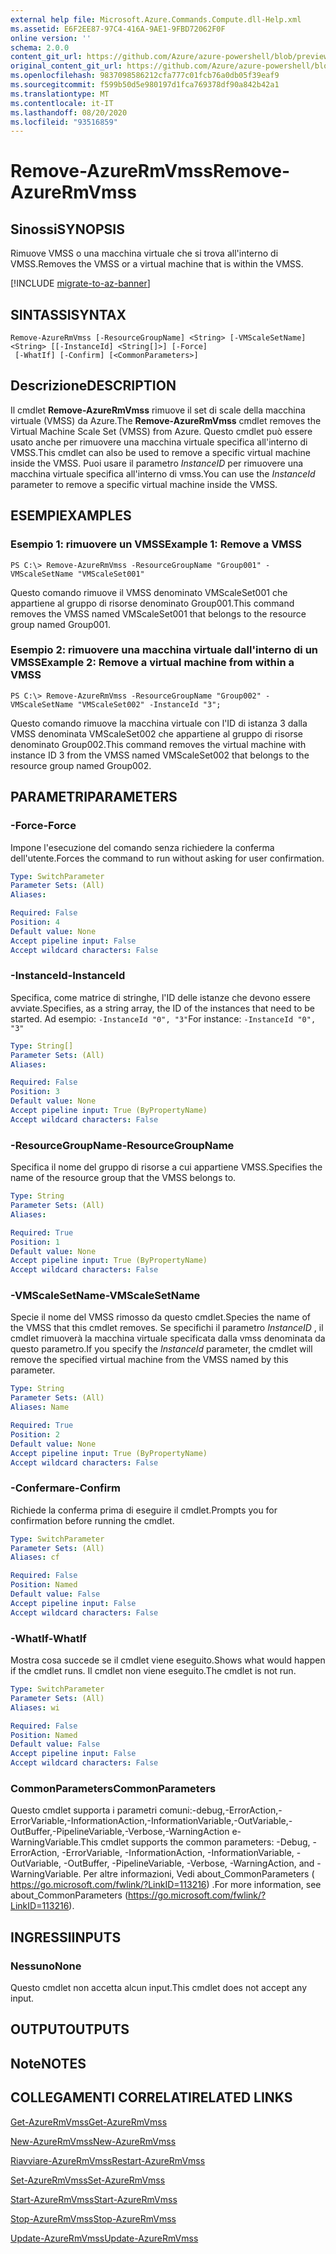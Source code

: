 ```yaml
---
external help file: Microsoft.Azure.Commands.Compute.dll-Help.xml
ms.assetid: E6F2EE87-97C4-416A-9AE1-9FBD72062F0F
online version: ''
schema: 2.0.0
content_git_url: https://github.com/Azure/azure-powershell/blob/preview/src/ResourceManager/Compute/Stack/Commands.Compute/help/Remove-AzureRmVmss.md
original_content_git_url: https://github.com/Azure/azure-powershell/blob/preview/src/ResourceManager/Compute/Stack/Commands.Compute/help/Remove-AzureRmVmss.md
ms.openlocfilehash: 9837098586212cfa777c01fcb76a0db05f39eaf9
ms.sourcegitcommit: f599b50d5e980197d1fca769378df90a842b42a1
ms.translationtype: MT
ms.contentlocale: it-IT
ms.lasthandoff: 08/20/2020
ms.locfileid: "93516859"
---
```

# <span data-ttu-id="fcd1c-101">Remove-AzureRmVmss</span><span class="sxs-lookup"><span data-stu-id="fcd1c-101">Remove-AzureRmVmss</span></span>

## <span data-ttu-id="fcd1c-102">Sinossi</span><span class="sxs-lookup"><span data-stu-id="fcd1c-102">SYNOPSIS</span></span>
<span data-ttu-id="fcd1c-103">Rimuove VMSS o una macchina virtuale che si trova all'interno di VMSS.</span><span class="sxs-lookup"><span data-stu-id="fcd1c-103">Removes the VMSS or a virtual machine that is within the VMSS.</span></span>

[!INCLUDE [migrate-to-az-banner](../../includes/migrate-to-az-banner.md)]

## <span data-ttu-id="fcd1c-104">SINTASSI</span><span class="sxs-lookup"><span data-stu-id="fcd1c-104">SYNTAX</span></span>

```
Remove-AzureRmVmss [-ResourceGroupName] <String> [-VMScaleSetName] <String> [[-InstanceId] <String[]>] [-Force]
 [-WhatIf] [-Confirm] [<CommonParameters>]
```

## <span data-ttu-id="fcd1c-105">Descrizione</span><span class="sxs-lookup"><span data-stu-id="fcd1c-105">DESCRIPTION</span></span>
<span data-ttu-id="fcd1c-106">Il cmdlet **Remove-AzureRmVmss** rimuove il set di scale della macchina virtuale (VMSS) da Azure.</span><span class="sxs-lookup"><span data-stu-id="fcd1c-106">The **Remove-AzureRmVmss** cmdlet removes the Virtual Machine Scale Set (VMSS) from Azure.</span></span>
<span data-ttu-id="fcd1c-107">Questo cmdlet può essere usato anche per rimuovere una macchina virtuale specifica all'interno di VMSS.</span><span class="sxs-lookup"><span data-stu-id="fcd1c-107">This cmdlet can also be used to remove a specific virtual machine inside the VMSS.</span></span>
<span data-ttu-id="fcd1c-108">Puoi usare il parametro *InstanceID* per rimuovere una macchina virtuale specifica all'interno di vmss.</span><span class="sxs-lookup"><span data-stu-id="fcd1c-108">You can use the *InstanceId* parameter to remove a specific virtual machine inside the VMSS.</span></span>

## <span data-ttu-id="fcd1c-109">ESEMPI</span><span class="sxs-lookup"><span data-stu-id="fcd1c-109">EXAMPLES</span></span>

### <span data-ttu-id="fcd1c-110">Esempio 1: rimuovere un VMSS</span><span class="sxs-lookup"><span data-stu-id="fcd1c-110">Example 1: Remove a VMSS</span></span>
```
PS C:\> Remove-AzureRmVmss -ResourceGroupName "Group001" -VMScaleSetName "VMScaleSet001"
```

<span data-ttu-id="fcd1c-111">Questo comando rimuove il VMSS denominato VMScaleSet001 che appartiene al gruppo di risorse denominato Group001.</span><span class="sxs-lookup"><span data-stu-id="fcd1c-111">This command removes the VMSS named VMScaleSet001 that belongs to the resource group named Group001.</span></span>

### <span data-ttu-id="fcd1c-112">Esempio 2: rimuovere una macchina virtuale dall'interno di un VMSS</span><span class="sxs-lookup"><span data-stu-id="fcd1c-112">Example 2: Remove a virtual machine from within a VMSS</span></span>
```
PS C:\> Remove-AzureRmVmss -ResourceGroupName "Group002" -VMScaleSetName "VMScaleSet002" -InstanceId "3";
```

<span data-ttu-id="fcd1c-113">Questo comando rimuove la macchina virtuale con l'ID di istanza 3 dalla VMSS denominata VMScaleSet002 che appartiene al gruppo di risorse denominato Group002.</span><span class="sxs-lookup"><span data-stu-id="fcd1c-113">This command removes the virtual machine with instance ID 3 from the VMSS named VMScaleSet002 that belongs to the resource group named Group002.</span></span>

## <span data-ttu-id="fcd1c-114">PARAMETRI</span><span class="sxs-lookup"><span data-stu-id="fcd1c-114">PARAMETERS</span></span>

### <span data-ttu-id="fcd1c-115">-Force</span><span class="sxs-lookup"><span data-stu-id="fcd1c-115">-Force</span></span>
<span data-ttu-id="fcd1c-116">Impone l'esecuzione del comando senza richiedere la conferma dell'utente.</span><span class="sxs-lookup"><span data-stu-id="fcd1c-116">Forces the command to run without asking for user confirmation.</span></span>

```yaml
Type: SwitchParameter
Parameter Sets: (All)
Aliases: 

Required: False
Position: 4
Default value: None
Accept pipeline input: False
Accept wildcard characters: False
```

### <span data-ttu-id="fcd1c-117">-InstanceId</span><span class="sxs-lookup"><span data-stu-id="fcd1c-117">-InstanceId</span></span>
<span data-ttu-id="fcd1c-118">Specifica, come matrice di stringhe, l'ID delle istanze che devono essere avviate.</span><span class="sxs-lookup"><span data-stu-id="fcd1c-118">Specifies, as a string array, the ID of the instances that need to be started.</span></span>
<span data-ttu-id="fcd1c-119">Ad esempio: `-InstanceId "0", "3"`</span><span class="sxs-lookup"><span data-stu-id="fcd1c-119">For instance: `-InstanceId "0", "3"`</span></span>

```yaml
Type: String[]
Parameter Sets: (All)
Aliases: 

Required: False
Position: 3
Default value: None
Accept pipeline input: True (ByPropertyName)
Accept wildcard characters: False
```

### <span data-ttu-id="fcd1c-120">-ResourceGroupName</span><span class="sxs-lookup"><span data-stu-id="fcd1c-120">-ResourceGroupName</span></span>
<span data-ttu-id="fcd1c-121">Specifica il nome del gruppo di risorse a cui appartiene VMSS.</span><span class="sxs-lookup"><span data-stu-id="fcd1c-121">Specifies the name of the resource group that the VMSS belongs to.</span></span>

```yaml
Type: String
Parameter Sets: (All)
Aliases: 

Required: True
Position: 1
Default value: None
Accept pipeline input: True (ByPropertyName)
Accept wildcard characters: False
```

### <span data-ttu-id="fcd1c-122">-VMScaleSetName</span><span class="sxs-lookup"><span data-stu-id="fcd1c-122">-VMScaleSetName</span></span>
<span data-ttu-id="fcd1c-123">Specie il nome del VMSS rimosso da questo cmdlet.</span><span class="sxs-lookup"><span data-stu-id="fcd1c-123">Species the name of the VMSS that this cmdlet removes.</span></span>
<span data-ttu-id="fcd1c-124">Se specifichi il parametro *InstanceID* , il cmdlet rimuoverà la macchina virtuale specificata dalla vmss denominata da questo parametro.</span><span class="sxs-lookup"><span data-stu-id="fcd1c-124">If you specify the *InstanceId* parameter, the cmdlet will remove the specified virtual machine from the VMSS named by this parameter.</span></span>

```yaml
Type: String
Parameter Sets: (All)
Aliases: Name

Required: True
Position: 2
Default value: None
Accept pipeline input: True (ByPropertyName)
Accept wildcard characters: False
```

### <span data-ttu-id="fcd1c-125">-Confermare</span><span class="sxs-lookup"><span data-stu-id="fcd1c-125">-Confirm</span></span>
<span data-ttu-id="fcd1c-126">Richiede la conferma prima di eseguire il cmdlet.</span><span class="sxs-lookup"><span data-stu-id="fcd1c-126">Prompts you for confirmation before running the cmdlet.</span></span>
```yaml
Type: SwitchParameter
Parameter Sets: (All)
Aliases: cf

Required: False
Position: Named
Default value: False
Accept pipeline input: False
Accept wildcard characters: False
```

### <span data-ttu-id="fcd1c-127">-WhatIf</span><span class="sxs-lookup"><span data-stu-id="fcd1c-127">-WhatIf</span></span>
<span data-ttu-id="fcd1c-128">Mostra cosa succede se il cmdlet viene eseguito.</span><span class="sxs-lookup"><span data-stu-id="fcd1c-128">Shows what would happen if the cmdlet runs.</span></span> <span data-ttu-id="fcd1c-129">Il cmdlet non viene eseguito.</span><span class="sxs-lookup"><span data-stu-id="fcd1c-129">The cmdlet is not run.</span></span>
```yaml
Type: SwitchParameter
Parameter Sets: (All)
Aliases: wi

Required: False
Position: Named
Default value: False
Accept pipeline input: False
Accept wildcard characters: False
```

### <span data-ttu-id="fcd1c-130">CommonParameters</span><span class="sxs-lookup"><span data-stu-id="fcd1c-130">CommonParameters</span></span>
<span data-ttu-id="fcd1c-131">Questo cmdlet supporta i parametri comuni:-debug,-ErrorAction,-ErrorVariable,-InformationAction,-InformationVariable,-OutVariable,-OutBuffer,-PipelineVariable,-Verbose,-WarningAction e-WarningVariable.</span><span class="sxs-lookup"><span data-stu-id="fcd1c-131">This cmdlet supports the common parameters: -Debug, -ErrorAction, -ErrorVariable, -InformationAction, -InformationVariable, -OutVariable, -OutBuffer, -PipelineVariable, -Verbose, -WarningAction, and -WarningVariable.</span></span> <span data-ttu-id="fcd1c-132">Per altre informazioni, Vedi about_CommonParameters ( https://go.microsoft.com/fwlink/?LinkID=113216) .</span><span class="sxs-lookup"><span data-stu-id="fcd1c-132">For more information, see about_CommonParameters (https://go.microsoft.com/fwlink/?LinkID=113216).</span></span>

## <span data-ttu-id="fcd1c-133">INGRESSI</span><span class="sxs-lookup"><span data-stu-id="fcd1c-133">INPUTS</span></span>

### <span data-ttu-id="fcd1c-134">Nessuno</span><span class="sxs-lookup"><span data-stu-id="fcd1c-134">None</span></span>
<span data-ttu-id="fcd1c-135">Questo cmdlet non accetta alcun input.</span><span class="sxs-lookup"><span data-stu-id="fcd1c-135">This cmdlet does not accept any input.</span></span>

## <span data-ttu-id="fcd1c-136">OUTPUT</span><span class="sxs-lookup"><span data-stu-id="fcd1c-136">OUTPUTS</span></span>

## <span data-ttu-id="fcd1c-137">Note</span><span class="sxs-lookup"><span data-stu-id="fcd1c-137">NOTES</span></span>

## <span data-ttu-id="fcd1c-138">COLLEGAMENTI CORRELATI</span><span class="sxs-lookup"><span data-stu-id="fcd1c-138">RELATED LINKS</span></span>

[<span data-ttu-id="fcd1c-139">Get-AzureRmVmss</span><span class="sxs-lookup"><span data-stu-id="fcd1c-139">Get-AzureRmVmss</span></span>](./Get-AzureRmVmss.md)

[<span data-ttu-id="fcd1c-140">New-AzureRmVmss</span><span class="sxs-lookup"><span data-stu-id="fcd1c-140">New-AzureRmVmss</span></span>](./New-AzureRmVmss.md)

[<span data-ttu-id="fcd1c-141">Riavviare-AzureRmVmss</span><span class="sxs-lookup"><span data-stu-id="fcd1c-141">Restart-AzureRmVmss</span></span>](./Restart-AzureRmVmss.md)

[<span data-ttu-id="fcd1c-142">Set-AzureRmVmss</span><span class="sxs-lookup"><span data-stu-id="fcd1c-142">Set-AzureRmVmss</span></span>](./Set-AzureRmVmss.md)

[<span data-ttu-id="fcd1c-143">Start-AzureRmVmss</span><span class="sxs-lookup"><span data-stu-id="fcd1c-143">Start-AzureRmVmss</span></span>](./Start-AzureRmVmss.md)

[<span data-ttu-id="fcd1c-144">Stop-AzureRmVmss</span><span class="sxs-lookup"><span data-stu-id="fcd1c-144">Stop-AzureRmVmss</span></span>](./Stop-AzureRmVmss.md)

[<span data-ttu-id="fcd1c-145">Update-AzureRmVmss</span><span class="sxs-lookup"><span data-stu-id="fcd1c-145">Update-AzureRmVmss</span></span>](./Update-AzureRmVmss.md)


